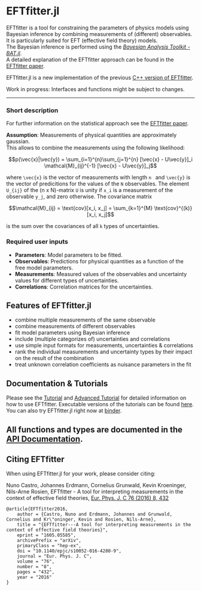 # EFTfitter.jl

EFTfitter is a tool for constraining the parameters of physics models using Bayesian inference 
by combining measurements of (different) observables. 
It is particularly suited for EFT (effective field theory) models.\
The Bayesian inference is performed using the [*Bayesian Analysis Toolkit - BAT.jl*](https://github.com/bat/BAT.jl).\
A detailed explanation of the EFTfitter approach can be found in the [EFTfitter paper](https://link.springer.com/article/10.1140/epjc/s10052-016-4280-9). 
    
EFTfitter.jl is a new implementation of the previous [C++ version of EFTfitter](https://github.com/tudo-physik-e4/EFTfitterRelease).

Work in progress: Interfaces and functions might be subject to changes.

----
### Short description
For further information on the statistical approach see the
[EFTfitter paper](https://link.springer.com/article/10.1140/epjc/s10052-016-4280-9").

**Assumption**: Measurements of physical quantities are approximately gaussian.   
This allows to combine the measurements using the following likelihood:

```math
p(\vec{x}|\vec{y}) = \sum_{i=1}^{n}\sum_{j=1}^{n} [\vec{x} - U\vec{y}]_i \mathcal{M}_{ij}^{-1} [\vec{x} - U\vec{y}]_j
```
where ``\vec{x}`` is the vector of measurements with length ``n `` and ``\vec{y}`` is the vector of predicitions for the values of the ``N`` observables. 
The element ``U_{ij}`` of the (n x N)-matrix ``U`` is unity if ``x_i`` is a measurement of the observable ``y_j``, and zero otherwise.
The covariance matrix
```math
\mathcal{M}_{ij} = \text{cov}[x_i, x_j] = \sum_{k=1}^{M} \text{cov}^{(k)}[x_i, x_j]
```
is the sum over the covariances of all ``k`` types of uncertainties.

### Required user inputs
* **Parameters**: Model parameters to be fitted.
* **Observables**: Predictions for physical quantities as a function of the free model parameters.
* **Measurements**: Measured values of the observables and uncertainty values for different types of uncertainties.
* **Correlations**: Correlation matrices for the uncertainties.

## Features of EFTfitter.jl
* combine multiple measurements of the same observable
* combine measurements of different observables
* fit model parameters using Bayesian inference
* include (multiple categorizes of) uncertainties and correlations
* use simple input formats for measurements, uncertainties & correlations
* rank the individual measurements and uncertainty types by their impact on the result of the combination
* treat unknown correlation coefficients as nuisance parameters in the fit

## Documentation & Tutorials
Please see the [Tutorial](https://tudo-physik-e4.github.io/EFTfitter.jl/dev/tutorial/) and
[Advanced Tutorial](https://tudo-physik-e4.github.io/EFTfitter.jl/dev/advanced_tutorial/) for
detailed information on how to use EFTfitter. 
Executable versions of the tutorials can be found [here](https://github.com/tudo-physik-e4/EFTfitter.jl/tree/main/examples).
You can also try EFTfitter.jl right now at [binder](https://github.com/tudo-physik-e4/EFTfitter.jl/tree/main/examples/notebooks).

All functions and types are documented in the
[API Documentation](https://tudo-physik-e4.github.io/EFTfitter.jl/dev/api/).
---
## Citing EFTfitter

When using EFTfitter.jl for your work, please consider citing:

Nuno Castro, Johannes Erdmann, Cornelius Grunwald, Kevin Kroeninger, Nils-Arne Rosien, EFTfitter - A tool for interpreting measurements in the context of effective field theories, [Eur. Phys. J. C 76 (2016) 8, 432](https://link.springer.com/article/10.1140/epjc/s10052-016-4280-9)

```
@article{EFTfitter2016,
    author = {Castro, Nuno and Erdmann, Johannes and Grunwald, Cornelius and Kr\"oninger, Kevin and Rosien, Nils-Arne},
    title = "{EFTfitter---A tool for interpreting measurements in the context of effective field theories}",
    eprint = "1605.05585",
    archivePrefix = "arXiv",
    primaryClass = "hep-ex",
    doi = "10.1140/epjc/s10052-016-4280-9",
    journal = "Eur. Phys. J. C",
    volume = "76",
    number = "8",
    pages = "432",
    year = "2016"
}
```
